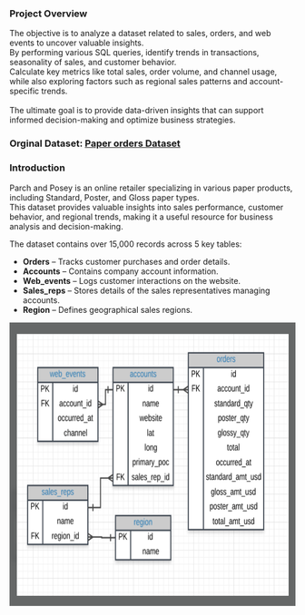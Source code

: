 
### Project Overview 
The objective is to analyze a dataset related to sales, orders, and web events to uncover valuable insights. <br> By performing various SQL queries, identify trends in transactions, seasonality of sales, and customer behavior. <br>
Calculate key metrics like total sales, order volume, and channel usage, while also exploring factors such as regional sales patterns and account-specific trends. 
<br><br>
The ultimate goal is to provide data-driven insights that can support informed decision-making and optimize business strategies.

### Orginal Dataset: [Paper orders Dataset](https://github.com/xindalok/Paper_sales_calculations---SQL/blob/main/dataset/Parch%20and%20Posey%20file.txt)


### Introduction
Parch and Posey is an online retailer specializing in various paper products, including Standard, Poster, and Gloss paper types. <br>
This dataset provides valuable insights into sales performance, customer behavior, and regional trends, making it a useful resource for business analysis and decision-making.

The dataset contains over 15,000 records across 5 key tables:

- **Orders** – Tracks customer purchases and order details.
- **Accounts** – Contains company account information.
- **Web_events** – Logs customer interactions on the website.
- **Sales_reps** – Stores details of the sales representatives managing accounts.
- **Region** – Defines geographical sales regions. <br>

<img src="images/sche.png" alt="Description" width="700" height="500">

